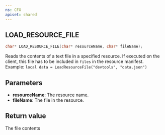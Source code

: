 ```yaml
---
ns: CFX
apiset: shared
---
```

## LOAD_RESOURCE_FILE

```c
char* LOAD_RESOURCE_FILE(char* resourceName, char* fileName);
```

Reads the contents of a text file in a specified resource.
If executed on the client, this file has to be included in `files` in the resource manifest.
Example: `local data = LoadResourceFile("devtools", "data.json")`

## Parameters
* **resourceName**: The resource name.
* **fileName**: The file in the resource.

## Return value
The file contents
